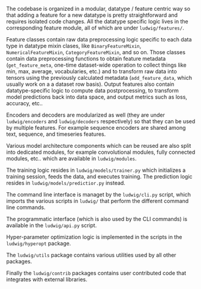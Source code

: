 The codebase is organized in a modular, datatype / feature centric way so that adding a feature for a new datatype is pretty straightforward and requires isolated code changes.
All the datatype specific logic lives in the corresponding feature module, all of which are under `ludwig/features/`.

Feature classes contain raw data preprocessing logic specific to each data type in datatype mixin clases, like `BinaryFeatureMixin`, `NumericalFeatureMixin`, `CategoryFeatureMixin`, and so on.
Those classes contain data preprocessing functions to obtain feature metadata (`get_feature_meta`, one-time dataset-wide operation to collect things like min, max, average, vocabularies, etc.) and to transform raw data into tensors using the previously calculated metadata (`add_feature_data`, which usually work on a a dataset row basis).
Output features also contain datatype-specific logic to compute data postprocessing, to transform model predictions back into data space, and output metrics such as loss, accuracy, etc..

Encoders and decoders are modularized as well (they are under `ludwig/encoders` and `ludwig/decoders` respectively) so that they can be used by multiple features.
For example sequence encoders are shared among text, sequence, and timeseries features.

Various model architecture components which can be reused are also split into dedicated modules, for example convolutional modules, fully connected modules, etc.. which are available in `ludwig/modules`.

The training logic resides in `ludwig/models/trainer.py` which initializes a training session, feeds the data, and executes training.
The prediction logic resides in `ludwig/models/predictior.py` instead.

The command line interface is managet by the `ludwig/cli.py` script, which imports the various scripts in `ludwig/` that perform the different command line commands.

The programmatic interface (which is also used by the CLI commands) is available in the `ludwig/api.py` script.

Hyper-parameter optimization logic is implemented in the scripts in the `ludwig/hyperopt` package.

The `ludwig/utils` package contains various utilities used by all other packages.

Finally the `ludwig/contrib` packages contains user contributed code that integrates with external libraries.

